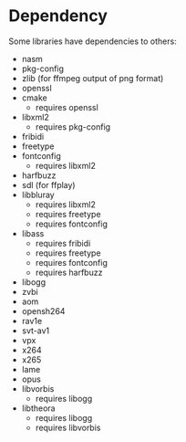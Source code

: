 # Dependency
Some libraries have dependencies to others:
- nasm
- pkg-config
- zlib (for ffmpeg output of png format)
- openssl
- cmake
    - requires openssl
- libxml2
    - requires pkg-config
- fribidi
- freetype
- fontconfig
    - requires libxml2
- harfbuzz
- sdl (for ffplay)
- libbluray
    - requires libxml2
    - requires freetype
    - requires fontconfig
- libass
    - requires fribidi
    - requires freetype
    - requires fontconfig
    - requires harfbuzz
- libogg
- zvbi
- aom
- opensh264
- rav1e
- svt-av1
- vpx
- x264
- x265
- lame
- opus
- libvorbis
    - requires libogg
- libtheora
    - requires libogg
    - requires libvorbis
